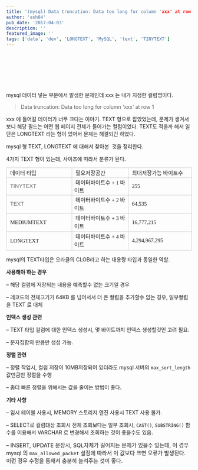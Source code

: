 ```yaml
---
title: '(mysql) Data truncation: Data too long for column 'xxx' at row 1'
author: 'ash84'
pub_date: '2017-04-03'
description: ''
featured_image: ''
tags: ['data', 'dev', 'LONGTEXT', 'MySQL', 'text', 'TINYTEXT']
---
```


<script async src="//pagead2.googlesyndication.com/pagead/js/adsbygoogle.js"></script>
<!-- 페이지내_긴_배너 -->
<ins class="adsbygoogle"
     style="display:inline-block;width:728px;height:90px"
     data-ad-client="ca-pub-8699046198561974"
     data-ad-slot="5480877276"></ins>
<script>
(adsbygoogle = window.adsbygoogle || []).push({});
</script>
 mysql 데이터 넣는 부분에서 발생한 문제인데 xxx 는 내가 지정한 컬럼명이다.  

> Data truncation: Data too long for column ‘xxx‘ at row 1

 xxx 에 들어갈 데이터가 너무 크다는 이야기. TEXT 형으로 잡았었는데, 문제가 생겨서 보니 해당 필드는 어떤 웹 페이지 전체가 들어가는 컬럼이었다. TEXT도 적을까 해서 일단은 LONGTEXT 라는 형이 있어서 문제는 해결되긴 하였다.  


mysql 형 TEXT, LONGTEXT 에 대해서 찾아본  것을 정리한다.

4가지 TEXT 형이 있는데, 사이즈에 따라서 분류가 된다. 

<table align="justify" border="0" cellpadding="0" cellspacing="0" class="txc-table" style="border:none;border-collapse:collapse;;font-family:돋움;font-size:12.222222328186035px" width="604"><tbody><tr><td style="width:201;height:24;border-bottom:1px solid #ccc;border-right:1px solid #ccc;border-top:1px solid #ccc;border-left:1px solid #ccc;;"><span style="font-size: 11pt;"> 데이터 타입</span>

</td><td style="width: 201px; height: 24px; border-bottom-width: 1px; border-bottom-style: solid; border-bottom-color: rgb(204, 204, 204); border-right-width: 1px; border-right-style: solid; border-right-color: rgb(204, 204, 204); border-top-width: 1px; border-top-style: solid; border-top-color: rgb(204, 204, 204);"><span style="font-size: 11pt;"> 필요저장공간</span><span style="font-size: 11pt;"> </span>

</td><td style="width: 201px; height: 24px; border-bottom-width: 1px; border-bottom-style: solid; border-bottom-color: rgb(204, 204, 204); border-right-width: 1px; border-right-style: solid; border-right-color: rgb(204, 204, 204); border-top-width: 1px; border-top-style: solid; border-top-color: rgb(204, 204, 204);"><span style="font-size: 11pt;"> 최대저장가능 바이트수  </span>

</td></tr><tr><td style="width: 201px; height: 24px; border-bottom-width: 1px; border-bottom-style: solid; border-bottom-color: rgb(204, 204, 204); border-right-width: 1px; border-right-style: solid; border-right-color: rgb(204, 204, 204); border-left-width: 1px; border-left-style: solid; border-left-color: rgb(204, 204, 204);"><span style="font-size: 11pt;"> </span><span style="color: rgb(102, 102, 102); font-family: 돋움, dotum, Helvetica, sans-serif; line-height: 14.53125px; font-size: 11pt;">TINYTEXT</span>

</td><td style="width: 201px; height: 24px; border-bottom-width: 1px; border-bottom-style: solid; border-bottom-color: rgb(204, 204, 204); border-right-width: 1px; border-right-style: solid; border-right-color: rgb(204, 204, 204);"><span style="font-size: 11pt;"> 데이터바이트수 +</span><span style="font-size: 11pt;"> 1 바이트</span>

</td><td style="width: 201px; height: 24px; border-bottom-width: 1px; border-bottom-style: solid; border-bottom-color: rgb(204, 204, 204); border-right-width: 1px; border-right-style: solid; border-right-color: rgb(204, 204, 204);"><span style="font-size: 11pt;"> 255</span>

</td></tr><tr><td style="width:201;height:24;border-bottom:1px solid #ccc;border-right:1px solid #ccc;border-left:1px solid #ccc;;"><span style="font-size: 11pt;"> </span><span style="color: rgb(102, 102, 102); font-family: 돋움, dotum, Helvetica, sans-serif; line-height: 14.53125px; font-size: 11pt;">TEXT</span>

</td><td style="width: 201px; height: 24px; border-bottom-width: 1px; border-bottom-style: solid; border-bottom-color: rgb(204, 204, 204); border-right-width: 1px; border-right-style: solid; border-right-color: rgb(204, 204, 204);"><span style="font-size: 11pt;"> </span><span style="font-size: 11pt; line-height: 1.5;">데이터바이트수 +</span><span style="font-size: 9pt; line-height: 1.5;"><span style="font-size: 11pt;"> 2</span><span style="font-size: 11pt;"> 바이트</span></span>

</td><td style="width: 201px; height: 24px; border-bottom-width: 1px; border-bottom-style: solid; border-bottom-color: rgb(204, 204, 204); border-right-width: 1px; border-right-style: solid; border-right-color: rgb(204, 204, 204);"><span style="font-size: 11pt;"> 64,535</span>

</td></tr><tr><td style="width:201;height:24;border-bottom:1px solid #ccc;border-right:1px solid #ccc;border-left:1px solid #ccc;;"><span style="font-size: 11pt;"> </span><span style="font-size: 11pt; line-height: 1.5;">MEDIUMTEXT</span>

</td><td style="width: 201px; height: 24px; border-bottom-width: 1px; border-bottom-style: solid; border-bottom-color: rgb(204, 204, 204); border-right-width: 1px; border-right-style: solid; border-right-color: rgb(204, 204, 204);"><span style="font-size: 11pt;"> </span><span style="font-size: 11pt; line-height: 1.5;">데이터바이트수 +</span><span style="font-size: 9pt; line-height: 1.5;"><span style="font-size: 11pt;"> 3</span><span style="font-size: 11pt;"> 바이트</span></span>

</td><td style="width: 201px; height: 24px; border-bottom-width: 1px; border-bottom-style: solid; border-bottom-color: rgb(204, 204, 204); border-right-width: 1px; border-right-style: solid; border-right-color: rgb(204, 204, 204);"><span style="font-size: 11pt;"> </span><span style="font-size: 11pt; line-height: 1.5;">16,777,215</span>

</td></tr><tr><td style="width:201;height:24;border-bottom:1px solid #ccc;border-right:1px solid #ccc;border-left:1px solid #ccc;;"><span style="font-size: 11pt;"> </span><span style="font-size: 11pt; line-height: 1.5;">LONGTEXT</span>

</td><td style="width: 201px; height: 24px; border-bottom-width: 1px; border-bottom-style: solid; border-bottom-color: rgb(204, 204, 204); border-right-width: 1px; border-right-style: solid; border-right-color: rgb(204, 204, 204);"><span style="font-size: 11pt;"> </span><span style="font-size: 11pt; line-height: 1.5;">데이터바이트수 +</span><span style="font-size: 9pt; line-height: 1.5;"><span style="font-size: 11pt;"> 4</span><span style="font-size: 11pt;"> 바이트</span></span>

</td><td style="width: 201px; height: 24px; border-bottom-width: 1px; border-bottom-style: solid; border-bottom-color: rgb(204, 204, 204); border-right-width: 1px; border-right-style: solid; border-right-color: rgb(204, 204, 204);"><span style="font-size: 11pt;"> 4,294,967,295</span>

</td></tr></tbody></table><font color="#666666" face="돋움, dotum, Helvetica, sans-serif"><span style="line-height: 14.53125px;">  
</span></font>

mysql의 TEXT타입은 오라클의 CLOB라고 하는 대용량 타입과 동일한 역할.

**사용해야 하는 경우**

– 해당 컬럼에 저장되는 내용을 예측할수 없는 크기일 경우

– 레코드의 전체크기가 64KB 를 넘어서서 더 큰 컬럼을 추가할수 없는 경우, 일부컬럼을 TEXT 로 대체 

**인덱스 생성 관련**

– TEXT 타입 컬럼에 대한 인덱스 생성시, 몇 바이트까지 인덱스 생성할것인 고려 필요.

– 문자집합의 만큼만 생성 가능.

**정렬 관련**

– 정렬 작업시, 컬럼 저장이 10MB저장되어 있더라도 mysql 서버의 ```max_sort_length``` 값만큼만 정렬을 수행


– 좀더 빠른 정렬을 위해서는 값을 줄이는 방법이 좋다.

**기타 사항**

– 임시 테이블 사용시, MEMORY 스토리지 엔진 사용시 TEXT 사용 불가. 

 – SELECT로 컬럼대상 조회시 전체 조회보다는 일부 조회시, ```CAST()```, ```SUBSTRING()``` 함수를 이용해서 VARCHAR 로 변경해서 조회하는 것이 좋을수도 있음. 

<span style="font-size: 11pt;">– INSERT, UPDATE 문장시, SQL자체가 길어지는 문제가 있을수 있는데, 이 경우 mysql 의 ```max_allowed_packet``` 설정에 따라서 이 값보다 크면 오류가 발생된다. 이런 경우 수정을 통해서 충분히 늘려주는 것이 좋다. </span>



